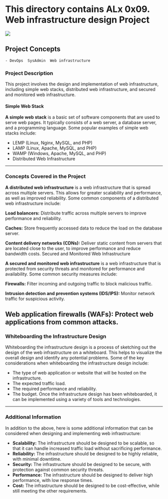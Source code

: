 # This directory contains ALx 0x09. Web infrastructure design Project
![](https://miro.medium.com/v2/resize:fit:659/1*YqxwjFvieYMhBSZQTL8vbw.png)
## Project Concepts
	- DevOps  SysAdmin  Web infrastructure

### Project Description
This project involves the design and implementation of web infrastructure, including simple web stacks, distributed web infrastructure, and secured and monitored web infrastructure.

#### Simple Web Stack

**A simple web stack** is a basic set of software components that are used to serve web pages. It typically consists of a web server, a database server, and a programming language. Some popular examples of simple web stacks include:

- LEMP (Linux, Nginx, MySQL, and PHP)
- LAMP (Linux, Apache, MySQL, and PHP)
- WAMP (Windows, Apache, MySQL, and PHP)
- Distributed Web Infrastructure
---
### Concepts Covered in the Project

**A distributed web infrastructure** is a web infrastructure that is spread across multiple servers. This allows for greater scalability and performance, as well as improved reliability. Some common components of a distributed web infrastructure include:

**Load balancers:** Distribute traffic across multiple servers to improve performance and reliability.

**Caches:** Store frequently accessed data to reduce the load on the database server.

**Content delivery networks (CDNs):** Deliver static content from servers that are located close to the user, to improve performance and reduce bandwidth costs.
Secured and Monitored Web Infrastructure

**A secured and monitored web infrastructure** is a web infrastructure that is protected from security threats and monitored for performance and availability. Some common security measures include:

**Firewalls:** Filter incoming and outgoing traffic to block malicious traffic.

**Intrusion detection and prevention systems (IDS/IPS):** Monitor network traffic for suspicious activity.

**Web application firewalls (WAFs):** Protect web applications from common attacks.
---
### Whiteboarding the Infrastructure Design

Whiteboarding the infrastructure design is a process of sketching out the design of the web infrastructure on a whiteboard. This helps to visualize the overall design and identify any potential problems. Some of the key considerations when whiteboarding the infrastructure design include:

- The type of web application or website that will be hosted on the infrastructure.
- The expected traffic load.
- The required performance and reliability.
- The budget.
Once the infrastructure design has been whiteboarded, it can be implemented using a variety of tools and technologies.
---
### Additional Information

In addition to the above, here is some additional information that can be considered when designing and implementing web infrastructure:

- **Scalability:** The infrastructure should be designed to be scalable, so that it can handle increased traffic load without sacrificing performance.
- **Reliability:** The infrastructure should be designed to be highly reliable, with minimal downtime.
- **Security:** The infrastructure should be designed to be secure, with protection against common security threats.
- **Performance:** The infrastructure should be designed to deliver high performance, with low response times.
- **Cost:** The infrastructure should be designed to be cost-effective, while still meeting the other requirements.

